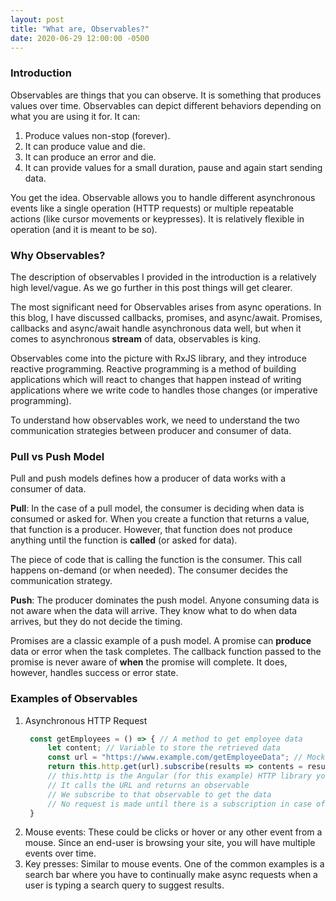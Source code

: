 ```yaml
---
layout: post
title: "What are, Observables?"
date: 2020-06-29 12:00:00 -0500
---
```


### Introduction

Observables are things that you can observe. It is something that produces values over time. Observables can depict different behaviors depending on what you are using it for. It can:

1. Produce values non-stop (forever).
2. It can produce value and die.
3. It can produce an error and die.
4. It can provide values for a small duration, pause and again start sending data.

You get the idea. Observable allows you to handle different asynchronous events like a single operation (HTTP requests) or multiple repeatable actions (like cursor movements or keypresses). It is relatively flexible in operation (and it is meant to be so).

### Why Observables?

The description of observables I provided in the introduction is a relatively high level/vague. As we go further in this post things will get clearer.

The most significant need for Observables arises from async operations. In this blog, I have discussed callbacks, promises, and async/await. Promises, callbacks and async/await handle asynchronous data well, but when it comes to asynchronous **stream** of data, observables is king.

Observables come into the picture with RxJS library, and they introduce reactive programming. Reactive programming is a method of building applications which will react to changes that happen instead of writing applications where we write code to handles those changes (or imperative programming).

To understand how observables work, we need to understand the two communication strategies between producer and consumer of data.

### Pull vs Push Model

Pull and push models defines how a producer of data works with a consumer of data.

**Pull**: In the case of a pull model, the consumer is deciding when data is consumed or asked for. When you create a function that returns a value, that function is a producer. However, that function does not produce anything until the function is **called** (or asked for data).

The piece of code that is calling the function is the consumer. This call happens on-demand (or when needed). The consumer decides the communication strategy.

**Push**: The producer dominates the push model. Anyone consuming data is not aware when the data will arrive. They know what to do when data arrives, but they do not decide the timing.

Promises are a classic example of a push model. A promise can **produce** data or error when the task completes. The callback function passed to the promise is never aware of **when** the promise will complete. It does, however, handles success or error state.

### Examples of Observables

1. Asynchronous HTTP Request
   ```javascript
    const getEmployees = () => { // A method to get employee data
        let content; // Variable to store the retrieved data
        const url = "https://www.example.com/getEmployeeData"; // Mock url where we get data from
        return this.http.get(url).subscribe(results => contents = results);
        // this.http is the Angular (for this example) HTTP library you injected into your class to make async requests
        // It calls the URL and returns an observable
        // We subscribe to that observable to get the data
        // No request is made until there is a subscription in case of **cold** observables
    }
   ```
2. Mouse events: These could be clicks or hover or any other event from a mouse. Since an end-user is browsing your site, you will have multiple events over time.
3. Key presses: Similar to mouse events. One of the common examples is a search bar where you have to continually make async requests when a user is typing a search query to suggest results.

